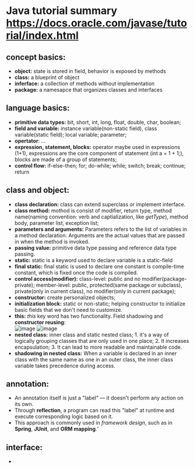 # Java tutorial summary https://docs.oracle.com/javase/tutorial/index.html

concept basics:
---
- **object:** state is stored in field, behavior is exposed by methods  
- **class:** a blueprint of object  
- **inferface:** a collection of methods without implementation  
- **package:** a namesapce that organizes classes and interfaces  

language basics:
---
- **primitive data types:** bit, short, int, long, float, double, char, boolean;  
- **field and variable:** instance variable(non-static field), class variable(static field); local variable; parameter;  
- **opertator**: ...  
- **expression, statement, blocks:** operator maybe used in expressions (1+1), expressions are the core component of statement (int a = 1 + 1;), blocks are made of a group of statements;  
- **control flow:** if-else-then; for; do-while; while; switch; break; continue; return  

class and object:
---
- **class declaration:** class can extend superclass or implement interface.  
- **class method:** mothod is consist of modifier, return type, method name(naming convention: verb and captialization, like *getType*), method body, parameter list, exception list;  
- **parameters and arguments:** Parameters refers to the list of variables in a method declaration. Arguments are the actual values that are passed in when the method is invoked.  
- **passing value:** primitive data type passing and reference data type passing. 
- **static:** static is a keyword used to declare variable is a static-field  
- **final static:** final static is used to declare one constant is compile-time constant, which is fixed once the code is compiled.  
- **control access(modifier):** class-level: public and no modifier(package-private); member-level: public, protected(same package or subclass), private(only in current class), no modifier(only in current package);  
- **constructor:** create personalized objects;  
- **initialization block:** static or non-static; helping constructor to initialize basic fields that we don't need to customize.
- **this:** *this* key word has two functionality. Field shadowing and **constructor reusing**:  
![image](https://github.com/user-attachments/assets/4f27898e-b92e-485a-9b2d-2c1c1a2773df)
![image](https://github.com/user-attachments/assets/f99c5526-5c5c-4886-ad29-6952d393598d)  
- **nested class:** inner class and static nested class; 1. it's a way of logically grouping classes that are only used in one place; 2. It increases encapsulation; 3. It can lead to more readable and maintainable code.  
- **shadowing in nested class:** When a variable is declared in an inner class with the same name as one in an outer class, the inner class variable takes precedence during access.  

annotation:
---
- An annotation itself is just a "label" — it doesn't perform any action on its own.  
- Through **reflection**, a program can read this "label" at runtime and execute corresponding logic based on it.  
- This approach is commonly used in *framework design*, such as in **Spring**, **JUnit**, and **ORM mapping**.‘

interface:
---
- 
